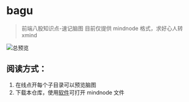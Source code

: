 # bagu
> 前端八股知识点-速记脑图
> 目前仅提供 mindnode 格式，求好心人转 xmind

![总预览](https://tva1.sinaimg.cn/large/008eGmZEly1gp9ucl3fnzj319m0u0dv2.jpg)

## 阅读方式：

1. 在线点开每个子目录可以预览脑图
2. 下载本仓库，使用[软件](https://apps.apple.com/cn/app/mindnode-mind-map/id1218718027)可打开 mindnode 文件